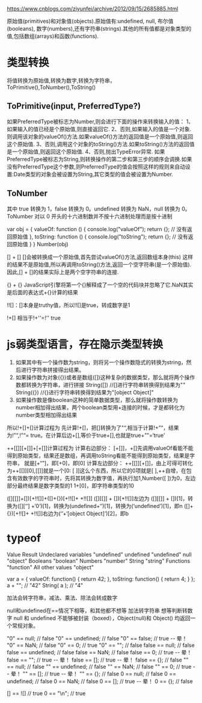 https://www.cnblogs.com/ziyunfei/archive/2012/09/15/2685885.html

原始值(primitives)和对象值(objects).原始值有:undefined, null, 布尔值(booleans), 数字(numbers),还有字符串(strings).其他的所有值都是对象类型的值,包括数组(arrays)和函数(functions).
# 类型转换
将值转换为原始值,转换为数字,转换为字符串，ToPrimitive(),ToNumber(),ToString()
## ToPrimitive(input, PreferredType?)
如果PreferredType被标志为Number,则会进行下面的操作来转换输入的值：
1、如果输入的值已经是个原始值,则直接返回它.
2、否则,如果输入的值是一个对象.则调用该对象的valueOf()方法.如果valueOf()方法的返回值是一个原始值,则返回这个原始值.
3、否则,调用这个对象的toString()方法.如果toString()方法的返回值是一个原始值,则返回这个原始值.
4、否则,抛出TypeError异常.
如果PreferredType被标志为String,则转换操作的第二步和第三步的顺序会调换.如果没有PreferredType这个参数,则PreferredType的值会按照这样的规则来自动设置:Date类型的对象会被设置为String,其它类型的值会被设置为Number.

## ToNumber
其中 true 转换为 1，false 转换为 0。undefined 转换为 NaN，null 转换为 0。
ToNumber 对以 0 开头的十六进制数并不按十六进制处理而是按十进制

var obj = {
    valueOf: function () {
        console.log("valueOf");
        return {}; // 没有返回原始值
    },
    toString: function () {
        console.log("toString");
        return {}; // 没有返回原始值
    }
}
Number(obj)

[] + []
[]会被转换成一个原始值,首先尝试valueOf()方法,返回数组本身(this)
这样的结果不是原始值,所以再调用toString()方法,返回一个空字符串(是一个原始值).因此,[] + []的结果实际上是两个空字符串的连接.

{} + {}
JavaScript引擎将第一个{}解释成了一个空的代码块并忽略了它.NaN其实是后面的表达式+{}计算的结果


!![]：[]本身是truthy值，所以!![]是true，转成数字是1

!+[] 相当于!+''=!'' true

# js弱类型语言，存在隐示类型转换
1. 如果其中有一个操作数为string，则将另一个操作数隐式的转换为string，然后进行字符串拼接得出结果。
2. 如果操作数为对象({})或者是数组([])这种复杂的数据类型，那么就将两个操作数都转换为字符串，进行拼接
String([]) //[]进行字符串转换得到结果为""
String({}) //{}进行字符串转换得到结果为"[object Object]"
3. 如果操作数是像boolean这种的简单数据类型，那么就将操作数转换为number相加得出结果，两个boolean类型用+连接的时候，才是都转化为number类型相加得出结果

所以!+[]+[]计算过程为
先计算!+[]，把[]转换为了"“,相当于计算!+”“，结果为!”“,!”“= true。在计算后边+[],等价于true+[],也就是true+”"=‘true’

++[[]][+[]]+[+[]]计算过程为
计算右边部分：
[+[]]，+[]先调用valueOf看能不能得到原始类型，结果还是数组，再调用toString看能不能得到原始类型，结果是字符串，
就是[+“”]，即[+0]，即[0]
计算左边部分：
++[[]][+[]]，由上可得可转化为++[[]][0],[[]]就是一个[0: [ ]]这么个东西，所以它的0项就是[ ],++自增，在包含有效数字的字符串时，先将其转换为数字值，再执行加1,Number([ ])为0，左边部分最终结果是数字类型的1
1+[0]，即字符串类型的10


([][[]]+[])[+!![]]+([]+{})[+!![]+ +!![]]
([][[]] + [])[+!![]]左边为 ([][[]] + [])[1]，转换为([][‘’] +‘0’)[1]，转换为(undefined+‘’)[1]，转换为(‘undefined’)[1]，即n
([]+{})[+!![]+ +!![]]右边为(‘’+‘[object Object]’)[2]，即b


# typeof
Value	Result
Undeclared variables	"undefined"
undefined	"undefined"
null	"object"
Booleans	"boolean"
Numbers	"number"
String	"string"
Functions	"function"
All other values	"object"


var a = {
 valueOf: function() { return 42; },
 toString: function() { return 4; }
};
a + ""; // "42"
String( a ); // "4"

加法会转字符串，减法、乘法、除法会转成数字

null和undefined在==情况下相等，和其他都不想等
加法转字符串
想等判断转数字
null 和 undefined 不能够被封装（boxed），Object(null)和 Object() 均返回一个常规对象。



"0" == null; // false
"0" == undefined; // false
"0" == false; // true -- 晕！
"0" == NaN; // false
"0" == 0; // true
"0" == ""; // false
false == null; // false
false == undefined; // false
false == NaN; // false
false == 0; // true -- 晕！
false == ""; // true -- 晕！
false == []; // true -- 晕！
false == {}; // false
"" == null; // false
"" == undefined; // false
"" == NaN; // false
"" == 0; // true -- 晕！
"" == []; // true -- 晕！
"" == {}; // false
0 == null; // false
0 == undefined; // false
0 == NaN; // false
0 == []; // true -- 晕！
0 == {}; // false

[] == ![] // true
0 == "\n"; // true